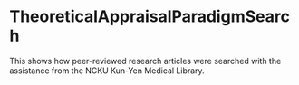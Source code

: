 # TheoreticalAppraisalParadigmSearch
This shows how peer-reviewed research articles were searched with the assistance from the NCKU Kun-Yen Medical Library.

